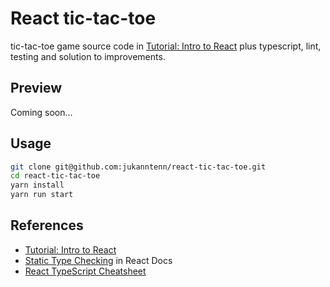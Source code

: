 # React tic-tac-toe

tic-tac-toe game source code in [Tutorial: Intro to React](https://reactjs.org/tutorial/tutorial.html) plus typescript, lint, testing and solution to improvements.

## Preview

Coming soon...

## Usage

```bash
git clone git@github.com:jukanntenn/react-tic-tac-toe.git
cd react-tic-tac-toe
yarn install
yarn run start
```

## References

- [Tutorial: Intro to React](https://reactjs.org/tutorial/tutorial.html)
- [Static Type Checking](https://reactjs.org/docs/static-type-checking.html) in React Docs
- [React TypeScript Cheatsheet](https://github.com/typescript-cheatsheets/react)
